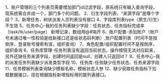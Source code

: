 1、账户管理的三个列表页需要增加部门id过滤字段，原系统只有输入查询字段，现系统需合并成一个，部门多个的问题。
2、衍生字段列表，“来源字段”是哪个字段？
3、新增任务，树状派发人员列表没有接口
4、字段库列表type（原生/衍生）不生效
5、任务中心-我的任务列表缺少字段：任务状态、任务指标完成率（task/tk/user/page）
新增记录，数组用@#隔开
6、账户配置-添加账户（账户号未通过唯一性校验是给新接口还是给状态码判断）,账户配置列表（时间不是按倒序，登录账号搜索有误，组织查询）
7、角色配置/组织配置时间不是按倒序，组织查询
8、任务库管理-任务列表没有返回当前状态，操作按钮无法对应起来，另外还缺任务来源字段，创建时间返回是null，创建人只返回Id？
9、任务中心-我的派发任务列表缺少派发类型字段
10、任务库-任务缺少任务状态、任务来源字段
11、任务模板列表查询缺少模板名称，模板状态入参
12、缺少获取任务指标下拉框数据接口，现在根据指标新增指标用的是列表接口。
